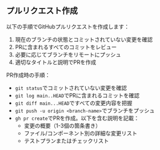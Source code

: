 ## プルリクエスト作成

以下の手順でGitHubプルリクエストを作成します：

1. 現在のブランチの状態とコミットされていない変更を確認
2. PRに含まれるすべてのコミットをレビュー
3. 必要に応じてブランチをリモートにプッシュ
4. 適切なタイトルと説明でPRを作成

PR作成時の手順：

- `git status`でコミットされていない変更を確認
- `git log main..HEAD`でPRに含まれるコミットを確認
- `git diff main...HEAD`ですべての変更内容を把握
- `git push -u origin <branch-name>`でブランチをプッシュ
- `gh pr create`でPRを作成。以下を含む説明を記載：
  - 変更の概要（1-3個の箇条書き）
  - ファイル/コンポーネント別の詳細な変更リスト
  - テストプランまたはチェックリスト
